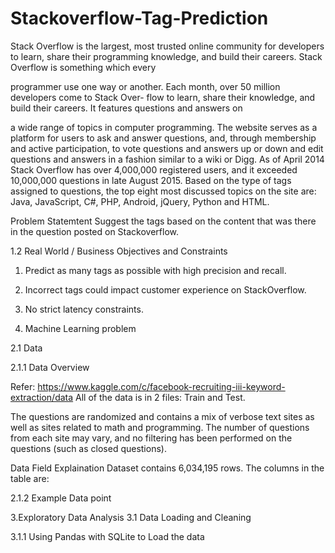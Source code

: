 # Stackoverflow-Tag-Prediction

Stack Overflow is the largest, most trusted online community for developers to learn, share their programming knowledge, and build their careers. Stack Overflow is something which every

programmer use one way or another. Each month, over 50 million developers come to Stack Over- flow to learn, share their knowledge, and build their careers. It features questions and answers on

a wide range of topics in computer programming. The website serves as a platform for users to ask and answer questions, and, through membership and active participation, to vote questions and answers up or down and edit questions and answers in a fashion similar to a wiki or Digg. As of April 2014 Stack Overflow has over 4,000,000 registered users, and it exceeded 10,000,000 questions in late August 2015. Based on the type of tags assigned to questions, the top eight most discussed topics on the site are: Java, JavaScript, C#, PHP, Android, jQuery, Python and HTML.

Problem Statemtent Suggest the tags based on the content that was there in the question posted on Stackoverflow.

1.2 Real World / Business Objectives and Constraints

1. Predict as many tags as possible with high precision and recall.

2. Incorrect tags could impact customer experience on StackOverflow.

3. No strict latency constraints.

4. Machine Learning problem

2.1 Data

2.1.1 Data Overview

Refer: https://www.kaggle.com/c/facebook-recruiting-iii-keyword-extraction/data All of the data is in 2 files: Train and Test.

The questions are randomized and contains a mix of verbose text sites as well as sites related to math and programming. The number of questions from each site may vary, and no filtering has been performed on the questions (such as closed questions).

Data Field Explaination Dataset contains 6,034,195 rows. The columns in the table are:

2.1.2 Example Data point

3.Exploratory Data Analysis
3.1 Data Loading and Cleaning

3.1.1 Using Pandas with SQLite to Load the data
